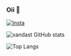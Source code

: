 ### Oii 👋
[![Insta](https://img.shields.io/badge/Instagram-E4405F?style=for-the-badge&logo=instagram&logoColor=white
)](https://instagram.com/xanda_st?utm_source=qr&igshid=MzNlNGNkZWQ4Mg%3D%3D)

![xandast GitHub stats](https://github-readme-stats.vercel.app/api?username=xandast&show_icons=true&theme=radical)

![Top Langs](https://github-readme-stats.vercel.app/api/top-langs/?username=xandast&langs_count=8)

<!--
**xandast/xandast** is a ✨ _special_ ✨ repository because its `README.md` (this file) appears on your GitHub profile.

Here are some ideas to get you started:

- 🔭 I’m currently working on ...
- 🌱 I’m currently learning ...
- 👯 I’m looking to collaborate on ...
- 🤔 I’m looking for help with ...
- 💬 Ask me about ...
- 📫 How to reach me: ...
- 😄 Pronouns: ...
- ⚡ Fun fact: ...
-->
